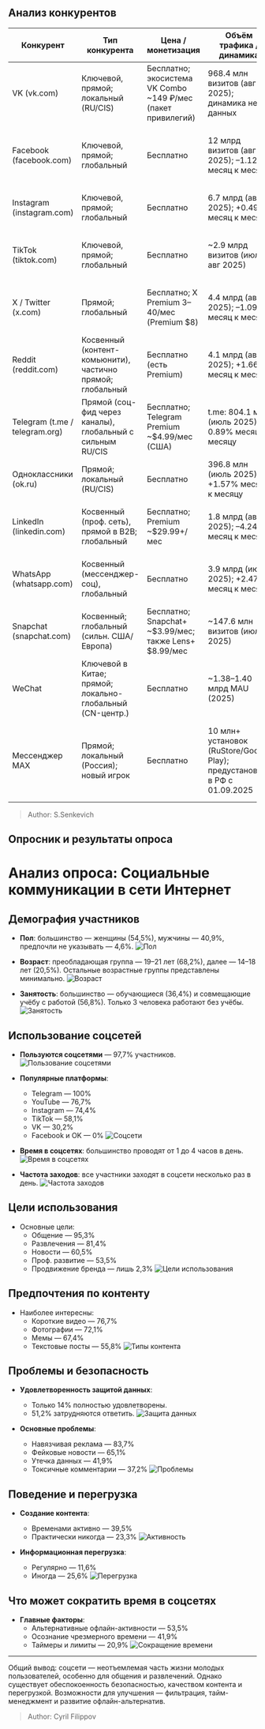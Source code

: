 ## Анализ конкурентов

| Конкурент | Тип конкурента | Цена / монетизация | Объём трафика / динамика | Топ-регионы | Каналы привлечения (топ-3) | Портрет пользователя | Коллаборации со знаменитостями |
|-----------|----------------|-------------------|-------------------------|-------------|---------------------------|---------------------|------------------------------|
| VK (vk.com) | Ключевой, прямой; локальный (RU/CIS) | Бесплатно; экосистема VK Combo ~149 ₽/мес (пакет привилегий) | 968.4 млн визитов (авг 2025); динамика нет данных | Россия 89.25%, Казахстан 2.65%, Беларусь 2.44% | Direct ~70%, Organic Search ~19%, Referrals ~7% | Мужчины 59%; ядро 25–34 | Российские артисты, блогеры, спортсмены; VK Fest, VK Music |
| Facebook (facebook.com) | Ключевой, прямой; глобальный | Бесплатно | 12 млрд визитов (авг 2025); –1.12% месяц к месяцу | США 23%, Вьетнам 5.9%, Филиппины 5.3% | Direct ~77%, Organic ~19% | Мужчины 55%; 25–34 | Глобальные знаменитости, политики, бизнес-лидеры; Facebook Live, Meta Verified |
| Instagram (instagram.com) | Ключевой, прямой; глобальный | Бесплатно | 6.7 млрд (авг 2025); +0.49% месяц к месяцу | США 19%, Бразилия 9.5%, Индия 5.5% | Direct ~68%, Organic ~26% | Мужчины 56%; 25–34 | Инфлюенсеры, модели, актёры; Instagram Reels, Stories, Shopping |
| TikTok (tiktok.com) | Ключевой, прямой; глобальный | Бесплатно | ~2.9 млрд визитов (июль/авг 2025) | США/Индия/Бразилия (типично) | m.tiktok.com: Direct ~72%, Organic ~12% | Аудитория моложе среднего (сильный Gen Z-пул) | TikTok-звёзды, музыканты, комедианты; Creator Fund, Brand Takeovers |
| X / Twitter (x.com) | Прямой; глобальный | Бесплатно; X Premium $3–$40/мес (Premium $8) | 4.4 млрд (авг 2025); –1.09% месяц к месяцу | США 26%, Япония 13.8%, Великобритания 4.6% | Direct ~73%, Organic ~22% | Мужчины 67.5%; 25–34 | Политики, журналисты, актёры; Twitter Spaces, Super Follows |
| Reddit (reddit.com) | Косвенный (контент-комьюнити), частично прямой; глобальный | Бесплатно (есть Premium) | 4.1 млрд (авг 2025); +1.66% месяц к месяцу | США 48%, Великобритания 7%, Канада 6.6% | Organic ~69%, Direct ~29% | Мужчины 63%; 25–34 | AMA-сессии с учёными, актёрами, политиками; Reddit Talk |
| Telegram (t.me / telegram.org) | Прямой (соц-фид через каналы), глобальный с сильным RU/CIS | Бесплатно; Telegram Premium ~$4.99/мес (США) | t.me: 804.1 млн (июль 2025); –0.89% месяц к месяцу | Россия 44%, Украина 5.9%, США 4.2% | Direct ~46%, Referrals ~27%, Organic ~20% | Мужчины 63%; 25–34 | Каналы знаменитостей, блогеров; Telegram Stars, Premium |
| Одноклассники (ok.ru) | Прямой; локальный (RU/CIS) | Бесплатно | 396.8 млн (июль 2025); +1.57% месяц к месяцу | Россия 81%, Беларусь 2.8%, Германия 2.2% | Direct ~62%, Organic ~28% | Мужчины 56%; ядро 55–64 | Российские артисты, телеведущие; OK Live, OK Stories |
| LinkedIn (linkedin.com) | Косвенный (проф. сеть), прямой в B2B; глобальный | Бесплатно; Premium ~$29.99+/мес | 1.8 млрд (авг 2025); –4.24% месяц к месяцу | США 33%, Индия 8.3%, Великобритания 6% | Direct ~67%, Organic ~29% | Мужчины 54%; 25–34 (white-collar) | Бизнес-лидеры, эксперты, CEO; LinkedIn Learning, Creator Mode |
| WhatsApp (whatsapp.com) | Косвенный (мессенджер-соц), глобальный | Бесплатно | 3.9 млрд (июль 2025); +2.47% месяц к месяцу | Бразилия 19%, Индия 11.8%, Индонезия 7% | Direct ~75%, Organic ~19% | Мужчины 54%; 25–34 | Бизнес-аккаунты знаменитостей; WhatsApp Business, Status |
| Snapchat (snapchat.com) | Косвенный; глобальный (сильн. США/Европа) | Бесплатно; Snapchat+ ~$3.99/мес; также Lens+ $8.99/мес | ~147.6 млн визитов (июль 2025) | США/ЕС (веб-топ страны варьируют) | Accounts: Direct ~57%, Organic ~34% | Подростки/молодёжь; фокус на UGC-сториз | Snapchat-звёзды, музыканты; Snap Originals, Spotlight |
| WeChat | Ключевой в Китае; прямой; локально-глобальный (CN-центр.) | Бесплатно | ~1.38–1.40 млрд MAU (2025) | Китай — основной рынок (более половины базы) | Приложение-экосистема; веб-трафик нерелевантен | Универсальная аудитория, широкая демография | Китайские знаменитости, бренды; WeChat Official Accounts, Mini Programs |
| Мессенджер МАХ | Прямой; локальный (Россия); новый игрок | Бесплатно | 10 млн+ установок (RuStore/Google Play); предустановка в РФ с 01.09.2025 | Россия | Каналы: предустановка (OEM), органика из сторов/регистров (RuStore), PR/гос-СМИ | Массовая аудитория РФ; упор на «безопасный» нативный мессенджер | [Денис Дорохов](https://youtube.com/shorts/4FJfL7dtZPE?si=BhESRFkv0FsW01mh) и [Макс Верстаппен](https://www.instagram.com/reel/DODLpYoDa6N/?igsh=a2czZzA0MndndGo4)|
> Author: S.Senkevich

## Опросник и результаты опроса

# Анализ опроса: Социальные коммуникации в сети Интернет

## Демография участников

- **Пол**: большинство — женщины (54,5%), мужчины — 40,9%, предпочли не указывать — 4,6%.
  ![Пол](assets/r1.png)

- **Возраст**: преобладающая группа — 19–21 лет (68,2%), далее — 14–18 лет (20,5%). Остальные возрастные группы представлены минимально.
  ![Возраст](assets/r2.png)

- **Занятость**: большинство — обучающиеся (36,4%) и совмещающие учёбу с работой (56,8%). Только 3 человека работают без учёбы.
  ![Занятость](assets/r3.png)

## Использование соцсетей

- **Пользуются соцсетями** — 97,7% участников.
  ![Пользование соцсетями](assets/r4.png)

- **Популярные платформы**:
  - Telegram — 100%
  - YouTube — 76,7%
  - Instagram — 74,4%
  - TikTok — 58,1%
  - VK — 30,2%
  - Facebook и OK — 0%
  ![Соцсети](assets/r5.png)

- **Время в соцсетях**: большинство проводят от 1 до 4 часов в день.
  ![Время в соцсетях](assets/r6.png)

- **Частота заходов**: все участники заходят в соцсети несколько раз в день.
  ![Частота заходов](assets/r7.png)

## Цели использования

- Основные цели:
  - Общение — 95,3%
  - Развлечения — 81,4%
  - Новости — 60,5%
  - Проф. развитие — 53,5%
  - Продвижение бренда — лишь 2,3%
  ![Цели использования](assets/r8.png)

## Предпочтения по контенту

- Наиболее интересны:
  - Короткие видео — 76,7%
  - Фотографии — 72,1%
  - Мемы — 67,4%
  - Текстовые посты — 55,8%
  ![Типы контента](assets/r9.png)

## Проблемы и безопасность

- **Удовлетворенность защитой данных**:
  - Только 14% полностью удовлетворены.
  - 51,2% затрудняются ответить.
  ![Защита данных](assets/r10.png)

- **Основные проблемы**:
  - Навязчивая реклама — 83,7%
  - Фейковые новости — 65,1%
  - Утечка данных — 41,9%
  - Токсичные комментарии — 37,2%
  ![Проблемы](assets/r11.png)

## Поведение и перегрузка

- **Создание контента**:
  - Временами активно — 39,5%
  - Практически никогда — 23,3%
  ![Активность](assets/r12.png)

- **Информационная перегрузка**:
  - Регулярно — 11,6%
  - Иногда — 25,6%
  ![Перегрузка](assets/r13.png)

## Что может сократить время в соцсетях

- **Главные факторы**:
  - Альтернативные офлайн-активности — 53,5%
  - Осознание чрезмерного времени — 41,9%
  - Таймеры и лимиты — 20,9%
  ![Сокращение времени](assets/r14.png)

---

Общий вывод: соцсети — неотъемлемая часть жизни молодых пользователей, особенно для общения и развлечений. Однако существует обеспокоенность безопасностью, качеством контента и перегрузкой. Возможности для улучшения — фильтрация, тайм-менеджмент и развитие офлайн-альтернатив.

> Author: Cyril Filippov 

